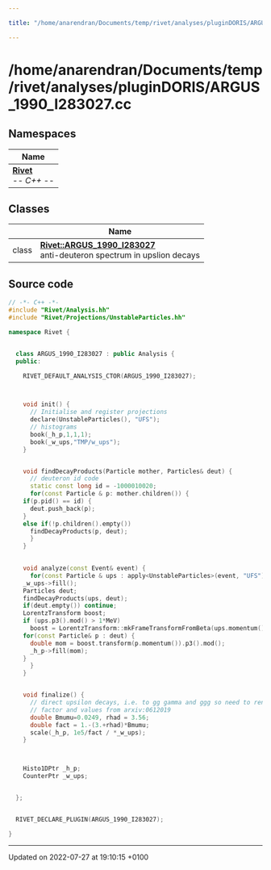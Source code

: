 ```yaml
---

title: "/home/anarendran/Documents/temp/rivet/analyses/pluginDORIS/ARGUS_1990_I283027.cc"

---
```


# /home/anarendran/Documents/temp/rivet/analyses/pluginDORIS/ARGUS_1990_I283027.cc



## Namespaces

| Name           |
| -------------- |
| **[Rivet](http://example.org/namespaces/namespacerivet/)** <br>-*- C++ -*-  |

## Classes

|                | Name           |
| -------------- | -------------- |
| class | **[Rivet::ARGUS_1990_I283027](http://example.org/classes/classrivet_1_1argus__1990__i283027/)** <br>anti-deuteron spectrum in upslion decays  |




## Source code

```cpp
// -*- C++ -*-
#include "Rivet/Analysis.hh"
#include "Rivet/Projections/UnstableParticles.hh"

namespace Rivet {


  class ARGUS_1990_I283027 : public Analysis {
  public:

    RIVET_DEFAULT_ANALYSIS_CTOR(ARGUS_1990_I283027);



    void init() {
      // Initialise and register projections
      declare(UnstableParticles(), "UFS");
      // histograms
      book(_h_p,1,1,1);
      book(_w_ups,"TMP/w_ups");
    }


    void findDecayProducts(Particle mother, Particles& deut) {
      // deuteron id code
      static const long id = -1000010020;
      for(const Particle & p: mother.children()) {
    if(p.pid() == id) {
      deut.push_back(p);
    }
    else if(!p.children().empty())
      findDecayProducts(p, deut);
      }
    }

    
    void analyze(const Event& event) {
      for(const Particle & ups : apply<UnstableParticles>(event, "UFS").particles(Cuts::pid==553) ) {
    _w_ups->fill();
    Particles deut;
    findDecayProducts(ups, deut);
    if(deut.empty()) continue;
    LorentzTransform boost;
    if (ups.p3().mod() > 1*MeV)
      boost = LorentzTransform::mkFrameTransformFromBeta(ups.momentum().betaVec());
    for(const Particle& p : deut) {
      double mom = boost.transform(p.momentum()).p3().mod();
      _h_p->fill(mom);
    }
      }
    }


    void finalize() {
      // direct upsilon decays, i.e. to gg gamma and ggg so need to renormalize
      // factor and values from arxiv:0612019
      double Bmumu=0.0249, rhad = 3.56;
      double fact = 1.-(3.+rhad)*Bmumu;
      scale(_h_p, 1e5/fact / *_w_ups);
    }



    Histo1DPtr _h_p;
    CounterPtr _w_ups;


  };


  RIVET_DECLARE_PLUGIN(ARGUS_1990_I283027);

}
```


-------------------------------

Updated on 2022-07-27 at 19:10:15 +0100

